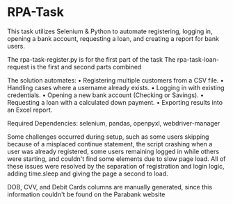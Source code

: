 # RPA-Task
This task utilizes Selenium & Python to automate registering, logging in, opening a bank account, requesting a loan, and creating a report for bank users.

The rpa-task-register.py is for the first part of the task
The rpa-task-loan-request is the first and second parts combined

The solution automates:
	•	Registering multiple customers from a CSV file.
	•	Handling cases where a username already exists.
	•	Logging in with existing credentials.
	•	Opening a new bank account (Checking or Savings).
	•	Requesting a loan with a calculated down payment.
	•	Exporting results into an Excel report.

Required Dependencies: selenium, pandas, openpyxl, webdriver-manager

Some challenges occurred during setup, such as some users skipping because of a misplaced continue statement, the script crashing when a user was already registered, some users remaining logged in while others were starting, and couldn't find some elements due to slow page load. All of these issues were resolved by the separation of registration and login logic, adding time.sleep and giving the page a second to load.

DOB, CVV, and Debit Cards columns are manually generated, since this information couldn't be found on the Parabank website
